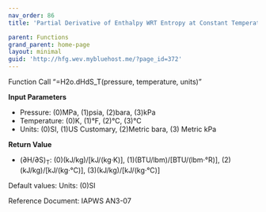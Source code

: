 ```yaml
---
nav_order: 86
title: 'Partial Derivative of Enthalpy WRT Entropy at Constant Temperature f(P, T)'

parent: Functions
grand_parent: home-page
layout: minimal
guid: 'http://hfg.wev.mybluehost.me/?page_id=372'
---
```


Function Call “=H2o.dHdS\_T(pressure, temperature, units)”

**Input Parameters**

- Pressure: (0)MPa, (1)psia, (2)bara, (3)kPa
- Temperature: (0)K, (1)°F, (2)°C, (3)°C
- Units: (0)SI, (1)US Customary, (2)Metric bara, (3) Metric kPa

**Return Value**

- (∂H/∂S)<sub>T</sub>: (0)(kJ/kg)/\[kJ/(kg·K)\], (1)(BTU/lbm)/\[BTU/(lbm·°R)\], (2)(kJ/kg)/\[kJ/(kg·°C)\], (3)(kJ/kg)/\[kJ/(kg·°C)\]

Default values: Units: (0)SI

Reference Document: IAPWS AN3-07